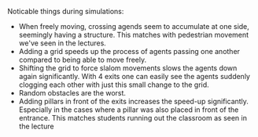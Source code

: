 Noticable things during simulations:

- When freely moving, crossing agends seem to accumulate at one side, seemingly having a structure. This matches with pedestrian movement we've seen in the lectures.
- Adding a grid speeds up the process of agents passing one another compared to being able to move freely.
- Shifting the grid to force slalom movements slows the agents down again significantly. With 4 exits one can easily see the agents suddenly clogging each other with just this small change to the grid.
- Random obstacles are the worst.
- Adding pillars in front of the exits increases the speed-up significantly. Especially in the cases where a pillar was also placed in front of the entrance. This matches students running out the classroom as seen in the lecture

